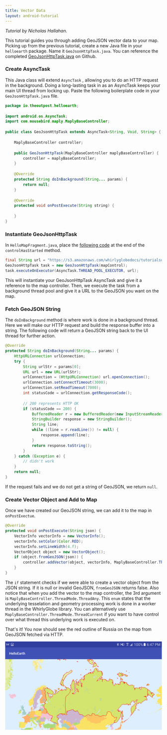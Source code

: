 ```yaml
---
title: Vector Data
layout: android-tutorial
---
```


*Tutorial by Nicholas Hallahan.*

This tutorial guides you through adding GeoJSON vector data to your map. Picking up from the previous tutorial, create a new Java file in your `helloearth` package. Name it `GeoJsonHttpTask.java`. You can reference the completed [GeoJsonHttpTask.java](https://github.com/mousebird/AndroidTutorialProject/blob/master/app/src/main/java/io/theoutpost/helloearth/GeoJsonHttpTask.java) on Github.

### Create AsyncTask

This Java class will extend `AsyncTask` , allowing you to do an HTTP request in the background. Doing a long-lasting task in as an AsyncTask keeps your main UI thread from locking up. Paste the following boilerplate code in your `GeoJsonHttpTask.java` file.

```java
package io.theoutpost.helloearth;

import android.os.AsyncTask;
import com.mousebird.maply.MaplyBaseController;

public class GeoJsonHttpTask extends AsyncTask<String, Void, String> {

    MaplyBaseController controller;

    public GeoJsonHttpTask(MaplyBaseController maplyBaseController) {
        controller = maplyBaseController;
    }

    @Override
    protected String doInBackground(String... params) {
        return null;
    }

    @Override
    protected void onPostExecute(String string) {

    }
}
```

### Instantiate GeoJsonHttpTask

In `HelloMapFragment.java`, place the [following code](https://github.com/mousebird/AndroidTutorialProject/blob/edf4f6f3414c79f5c4e43a3f0c79e0d64c41a866/app/src/main/java/io/theoutpost/helloearth/HelloMapFragment.java#L102-L104) at the end of the `controlHasStarted` method. 

```java
final String url = "https://s3.amazonaws.com/whirlyglobedocs/tutorialsupport/RUS.geojson";
GeoJsonHttpTask task = new GeoJsonHttpTask(mapControl);
task.executeOnExecutor(AsyncTask.THREAD_POOL_EXECUTOR, url);
```

This will instantiate your GeoJsonHttpTask AsyncTask and give it a reference to the map controller. Then, we execute the task from a background thread pool and give it a URL to the GeoJSON you want on the map.

### Fetch GeoJSON String

The `doInBackground` method is where work is done in a background thread. Here we will make our HTTP request and build the response buffer into a string. The following code will return a GeoJSON string back to the UI thread for further action.

```java
@Override
protected String doInBackground(String... params) {
    HttpURLConnection urlConnection;
    try {
        String urlStr = params[0];
        URL url = new URL(urlStr);
        urlConnection = (HttpURLConnection) url.openConnection();
        urlConnection.setConnectTimeout(3000);
        urlConnection.setReadTimeout(7000);
        int statusCode = urlConnection.getResponseCode();

        // 200 represents HTTP OK
        if (statusCode == 200) {
            BufferedReader r = new BufferedReader(new InputStreamReader(urlConnection.getInputStream()));
            StringBuilder response = new StringBuilder();
            String line;
            while ((line = r.readLine()) != null) {
                response.append(line);
            }
            return response.toString();
        }
    } catch (Exception e) {
        // didn't work
    }
    return null;
}
```

If the request fails and we do not get a string of GeoJSON, we return `null`. 

### Create Vector Object and Add to Map

Once we have created our GeoJSON string, we can add it to the map in `onPostExectue`.

```java
@Override
protected void onPostExecute(String json) {
    VectorInfo vectorInfo = new VectorInfo();
    vectorInfo.setColor(Color.RED);
    vectorInfo.setLineWidth(4.f);
    VectorObject object = new VectorObject();
    if (object.fromGeoJSON(json)) {
        controller.addVector(object, vectorInfo, MaplyBaseController.ThreadMode.ThreadAny);
    }
}
```

The `if` statement checks if we were able to create a vector object from the JSON string. If it is null or invalid GeoJSON, `fromGeoJSON` returns false. Also notice that when you add the vector to the map controller, the 3rd argument is `MaplyBaseController.ThreadMode.ThreadAny`. This `enum` states that the underlying tesselation and geometry processing work is done in a worker thread in the WhirlyGlobe library. You can alternatively use `MaplyBaseController.ThreadMode.ThreadCurrent` if you want to have control over what thread this underlying work is executed on.

That's it! You now should see the red outline of Russia on the map from GeoJSON fetched via HTTP.

![Russia GeoJSON](resources/russia-geojson.png)
